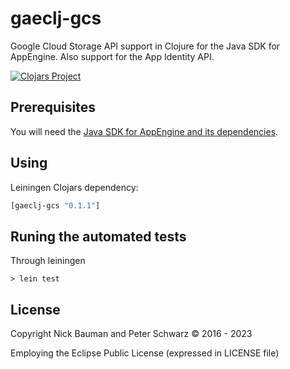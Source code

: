 # gaeclj-gcs

Google Cloud Storage API support in Clojure for the Java SDK for AppEngine. Also support for the App Identity API.

[![Clojars Project](https://img.shields.io/clojars/v/gaeclj-gcs.svg)](https://clojars.org/gaeclj-gcs)

## Prerequisites

You will need the [Java SDK for AppEngine and its dependencies](https://cloud.google.com/appengine/docs/standard/java/download). 

## Using

Leiningen Clojars dependency:

```clojure
[gaeclj-gcs "0.1.1"]
```

## Runing the automated tests

Through leiningen

    > lein test

## License

Copyright Nick Bauman and Peter Schwarz © 2016 - 2023

Employing the Eclipse Public License (expressed in LICENSE file)
